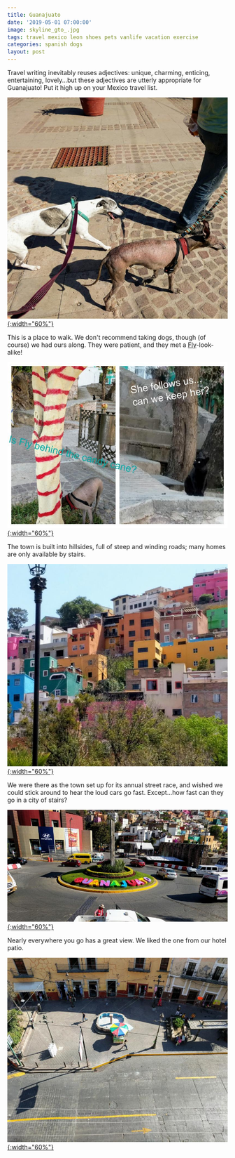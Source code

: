 ```yaml
---
title: Guanajuato
date: '2019-05-01 07:00:00'
image: skyline_gto_.jpg
tags: travel mexico leon shoes pets vanlife vacation exercise
categories: spanish dogs
layout: post
---
```


Travel writing inevitably reuses adjectives: unique, charming, enticing, entertaining, lovely...but these adjectives are utterly appropriate for Guanajuato! Put it high up on your Mexico travel list.

[![](/images/dogs_gto_.jpg){:width="60%"}](/images/dogs_gto.jpg)

This is a place to walk. We don't recommend taking dogs, though (of course) we had ours along. They were patient, and they met a [Fly](https://reverdecer.annalisagross.com/2018/09/23/fly/)-look-alike! 

[![](/images/not_fly_gto_.jpg){:width="60%"}](/images/not_fly_gto.jpg)

The town is built into hillsides, full of steep and winding roads; many homes are only available by stairs.

[![](/images/houses_gto_.jpg){:width="60%"}](/images/houses_gto.jpg)

We were there as the town set up for its annual street race, and wished we could stick around to hear the loud cars go fast. Except...how fast can they go in a city of stairs?


[![](/images/circle_gto_.jpg){:width="60%"}](/images/circle_gto.jpg)

Nearly everywhere you go has a great view. We liked the one from our hotel patio.

[![](/images/plaza_gto_.jpg){:width="60%"}](/images/plaza_gto.jpg)